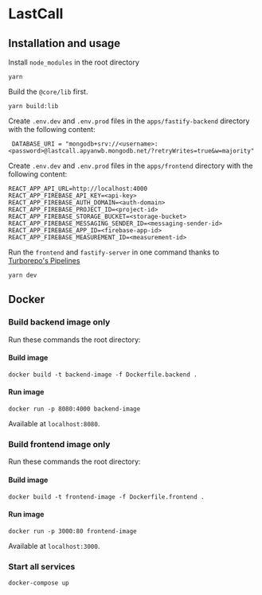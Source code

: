 # LastCall

## Installation and usage

Install `node_modules` in the root directory

```
yarn
```

Build the `@core/lib` first.

```
yarn build:lib
```

Create `.env.dev` and `.env.prod` files in the `apps/fastify-backend` directory with the following content:

```env
 DATABASE_URI = "mongodb+srv://<username>:<password>@lastcall.apyanwb.mongodb.net/?retryWrites=true&w=majority"
```

Create `.env.dev` and `.env.prod` files in the `apps/frontend` directory with the following content:

```env
REACT_APP_API_URL=http://localhost:4000
REACT_APP_FIREBASE_API_KEY=<api-key>
REACT_APP_FIREBASE_AUTH_DOMAIN=<auth-domain>
REACT_APP_FIREBASE_PROJECT_ID=<project-id>
REACT_APP_FIREBASE_STORAGE_BUCKET=<storage-bucket>
REACT_APP_FIREBASE_MESSAGING_SENDER_ID=<messaging-sender-id>
REACT_APP_FIREBASE_APP_ID=<firebase-app-id>
REACT_APP_FIREBASE_MEASUREMENT_ID=<measurement-id>
```

Run the `frontend` and `fastify-server` in one command thanks to [Turborepo's Pipelines](https://turborepo.org/docs/core-concepts/pipelines)

```
yarn dev
```

## Docker

### Build backend image only

Run these commands the root directory:

#### Build image

```
docker build -t backend-image -f Dockerfile.backend .
```

#### Run image

``` 
docker run -p 8080:4000 backend-image
```

Available at `localhost:8080`.


### Build frontend image only

Run these commands the root directory:

#### Build image

```
docker build -t frontend-image -f Dockerfile.frontend .
```

#### Run image

```
docker run -p 3000:80 frontend-image
```

Available at `localhost:3000`.


### Start all services

```
docker-compose up
```
